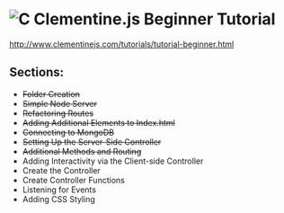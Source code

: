 # ![C](http://gordon2012.github.io/images/clementine_150.png) Clementine.js Beginner Tutorial

<http://www.clementinejs.com/tutorials/tutorial-beginner.html>

## Sections:

* ~~Folder Creation~~
* ~~Simple Node Server~~
* ~~Refactoring Routes~~
* ~~Adding Additional Elements to Index.html~~
* ~~Connecting to MongoDB~~
* ~~Setting Up the Server-Side Controller~~
* ~~Additional Methods and Routing~~
* Adding Interactivity via the Client-side Controller
* Create the Controller
* Create Controller Functions
* Listening for Events
* Adding CSS Styling
